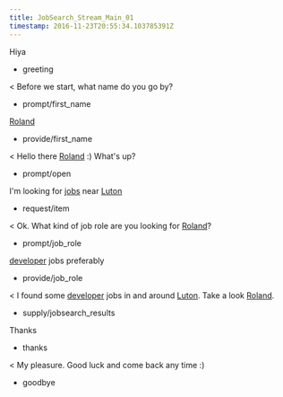 ```yaml
---
title: JobSearch_Stream_Main_01
timestamp: 2016-11-23T20:55:34.103785391Z
---
```

Hiya
* greeting

< Before we start, what name do you go by?
* prompt/first_name

[Roland](first_name)
* provide/first_name

< Hello there [Roland](first_name) :) What's up?
* prompt/open

I'm looking for [jobs](item_type) near [Luton](location)
* request/item

< Ok. What kind of job role are you looking for [Roland](first_name)?
* prompt/job_role

[developer](jobrole) jobs preferably
* provide/job_role

< I found some [developer](jobrole) jobs in and around [Luton](location). Take a look [Roland](first_name).
* supply/jobsearch_results

Thanks
* thanks

< My pleasure. Good luck and come back any time :)
* goodbye
